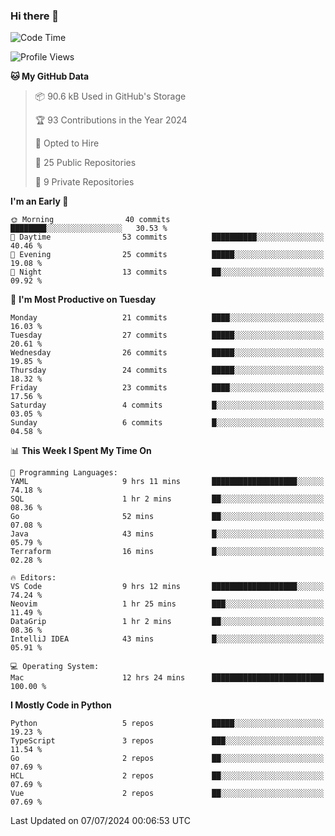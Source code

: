 ### Hi there 👋
<!--![visitors](https://visitor-badge.glitch.me/badge?page_id=d0zingcat)-->
<!--
**d0zingcat/d0zingcat** is a ✨ _special_ ✨ repository because its `README.md` (this file) appears on your GitHub profile.

Here are some ideas to get you started:

- 🔭 I’m currently working on ...
- 🌱 I’m currently learning ...
- 👯 I’m looking to collaborate on ...
- 🤔 I’m looking for help with ...
- 💬 Ask me about ...
- 📫 How to reach me: ...
- 😄 Pronouns: ...
- ⚡ Fun fact: ...
-->
<!--START_SECTION:waka-->
![Code Time](http://img.shields.io/badge/Code%20Time-3%2C655%20hrs%209%20mins-blue)

![Profile Views](http://img.shields.io/badge/Profile%20Views-0-blue)

**🐱 My GitHub Data** 

> 📦 90.6 kB Used in GitHub's Storage 
 > 
> 🏆 93 Contributions in the Year 2024
 > 
> 💼 Opted to Hire
 > 
> 📜 25 Public Repositories 
 > 
> 🔑 9 Private Repositories 
 > 
**I'm an Early 🐤** 

```text
🌞 Morning                40 commits          ████████░░░░░░░░░░░░░░░░░   30.53 % 
🌆 Daytime                53 commits          ██████████░░░░░░░░░░░░░░░   40.46 % 
🌃 Evening                25 commits          █████░░░░░░░░░░░░░░░░░░░░   19.08 % 
🌙 Night                  13 commits          ██░░░░░░░░░░░░░░░░░░░░░░░   09.92 % 
```
📅 **I'm Most Productive on Tuesday** 

```text
Monday                   21 commits          ████░░░░░░░░░░░░░░░░░░░░░   16.03 % 
Tuesday                  27 commits          █████░░░░░░░░░░░░░░░░░░░░   20.61 % 
Wednesday                26 commits          █████░░░░░░░░░░░░░░░░░░░░   19.85 % 
Thursday                 24 commits          █████░░░░░░░░░░░░░░░░░░░░   18.32 % 
Friday                   23 commits          ████░░░░░░░░░░░░░░░░░░░░░   17.56 % 
Saturday                 4 commits           █░░░░░░░░░░░░░░░░░░░░░░░░   03.05 % 
Sunday                   6 commits           █░░░░░░░░░░░░░░░░░░░░░░░░   04.58 % 
```


📊 **This Week I Spent My Time On** 

```text
💬 Programming Languages: 
YAML                     9 hrs 11 mins       ███████████████████░░░░░░   74.18 % 
SQL                      1 hr 2 mins         ██░░░░░░░░░░░░░░░░░░░░░░░   08.36 % 
Go                       52 mins             ██░░░░░░░░░░░░░░░░░░░░░░░   07.08 % 
Java                     43 mins             █░░░░░░░░░░░░░░░░░░░░░░░░   05.79 % 
Terraform                16 mins             █░░░░░░░░░░░░░░░░░░░░░░░░   02.28 % 

🔥 Editors: 
VS Code                  9 hrs 12 mins       ███████████████████░░░░░░   74.24 % 
Neovim                   1 hr 25 mins        ███░░░░░░░░░░░░░░░░░░░░░░   11.49 % 
DataGrip                 1 hr 2 mins         ██░░░░░░░░░░░░░░░░░░░░░░░   08.36 % 
IntelliJ IDEA            43 mins             █░░░░░░░░░░░░░░░░░░░░░░░░   05.91 % 

💻 Operating System: 
Mac                      12 hrs 24 mins      █████████████████████████   100.00 % 
```

**I Mostly Code in Python** 

```text
Python                   5 repos             █████░░░░░░░░░░░░░░░░░░░░   19.23 % 
TypeScript               3 repos             ███░░░░░░░░░░░░░░░░░░░░░░   11.54 % 
Go                       2 repos             ██░░░░░░░░░░░░░░░░░░░░░░░   07.69 % 
HCL                      2 repos             ██░░░░░░░░░░░░░░░░░░░░░░░   07.69 % 
Vue                      2 repos             ██░░░░░░░░░░░░░░░░░░░░░░░   07.69 % 
```




 Last Updated on 07/07/2024 00:06:53 UTC
<!--END_SECTION:waka-->

